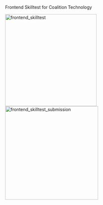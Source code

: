 Frontend Skilltest for Coalition Technology

<img width="295" alt="frontend_skilltest" src="https://github.com/kevin-06-huang/frontend_skilltest/assets/10319695/ce9c3a1f-5a7e-483f-9cbe-0219801de962">
<img width="300" alt="frontend_skilltest_submission" src="https://github.com/kevin-06-huang/frontend_skilltest/assets/10319695/b889de45-59f6-495f-b6ab-17362734f528">
